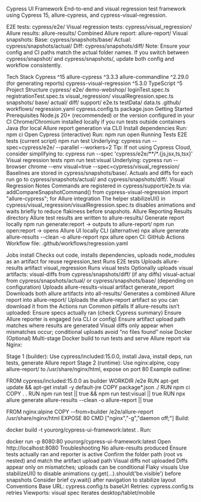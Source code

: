 Cypress UI Framework
End-to-end and visual regression test framework using Cypress 15, allure-cypress, and cypress-visual-regression.

E2E tests: cypress/e2e/
Visual regression tests: cypress/visual_regression/
Allure results: allure-results/
Combined Allure report: allure-report/
Visual snapshots:
Base: cypress/snapshots/base/
Actual: cypress/snapshots/actual/
Diff: cypress/snapshots/diff/
Note: Ensure your config and CI paths match the actual folder names. If you switch between cypress/snapshot/ and cypress/snapshots/, update both config and workflow consistently.

Tech Stack
Cypress ^15
allure-cypress ^3.3.3
allure-commandline ^2.29.0 (for generating reports)
cypress-visual-regression ^5.3.0
TypeScript ^5
Project Structure
cypress/
  e2e/
    demo-webshop/
      loginTest.spec.ts
      registrationTest.spec.ts
  visual_regression/
    visualRegression.spec.ts
  snapshots/
    base/
    actual/
    diff/
  support/
    e2e.ts
testData/
  data.ts
.github/
  workflows/
    regression.yaml
cypress.config.ts
package.json
Getting Started
Prerequisites
Node.js 20+ (recommended) or the version configured in your CI
Chrome/Chromium installed locally if you run tests outside containers
Java (for local Allure report generation via CLI)
Install dependencies
Run: npm ci
Open Cypress (interactive)
Run: npm run open
Running Tests
E2E tests (current script)
npm run test
Underlying: cypress run --spec=cypress/e2e/ --parallel --workers=2
Tip: If not using Cypress Cloud, consider simplifying to:
cypress run --spec 'cypress/e2e/**/*.{js,jsx,ts,tsx}'
Visual regression tests
npm run test:visual
Underlying: cypress run --browser chrome --env visual=true --spec=cypress/visual_regression/
Baselines are stored in cypress/snapshots/base/. Actuals and diffs for each run go to cypress/snapshots/actual/ and cypress/snapshots/diff/.
Visual Regression Notes
Commands are registered in 
cypress/support/e2e.ts
 via:
addCompareSnapshotCommand() from cypress-visual-regression
import "allure-cypress"; for Allure integration
The helper stabilizeUI() in 
cypress/visual_regression/visualRegression.spec.ts
 disables animations and waits briefly to reduce flakiness before snapshots.
Allure Reporting
Results directory
Allure test results are written to allure-results/
Generate report locally
npm run generate:report → outputs to allure-report/
npm run open:report → opens Allure UI locally
CLI (alternative)
npx allure generate allure-results --clean -o allure-report
npx allure open
CI: GitHub Actions
Workflow file: 
.github/workflows/regression.yaml

Jobs
install
Checks out code, installs dependencies, uploads node_modules as an artifact for reuse
regression_test
Runs E2E tests
Uploads allure-results artifact
visual_regression
Runs visual tests
Optionally uploads visual artifacts:
visual-diffs from cypress/snapshots/diff/ (if any diffs)
visual-actual from cypress/snapshots/actual/ or cypress/snapshots/base/ (depending on configuration)
Uploads allure-results-visual artifact
generate_report
Downloads both allure artifacts into all-results/
Generates a combined Allure report into allure-report/
Uploads the allure-report artifact so you can download it from the Actions run
Common pitfalls
If allure-results isn’t uploaded:
Ensure specs actually ran (check Cypress summary)
Ensure Allure reporter is engaged (via CLI or config)
Ensure artifact upload path matches where results are generated
Visual diffs only appear when mismatches occur; conditional uploads avoid “no files found” noise
Docker (Optional)
Multi-stage Docker build to run tests and serve Allure report via Nginx:

Stage 1 (builder): Use cypress/included:15.0.0, install Java, install deps, run tests, generate Allure report
Stage 2 (runtime): Use nginx:alpine, copy allure-report/ to /usr/share/nginx/html, expose on port 80
Example outline:

FROM cypress/included:15.0.0 as builder
WORKDIR /e2e
RUN apt-get update && apt-get install -y default-jre
COPY package*.json ./
RUN npm ci
COPY . .
RUN npm run test || true && npm run test:visual || true
RUN npx allure generate allure-results --clean -o allure-report || true

FROM nginx:alpine
COPY --from=builder /e2e/allure-report /usr/share/nginx/html
EXPOSE 80
CMD ["nginx","-g","daemon off;"]
Build:

docker build -t yourorg/cypress-ui-framework:latest .
Run:

docker run -p 8080:80 yourorg/cypress-ui-framework:latest
Open http://localhost:8080
Troubleshooting
No allure-results produced
Ensure tests actually ran and reporter is active
Confirm the folder path (root vs nested) and match the artifact upload path
Visual diffs not uploaded
Diffs appear only on mismatches; uploads can be conditional
Flaky visuals
Use stabilizeUI() to disable animations
cy.get(...).should('be.visible') before snapshots
Consider brief cy.wait() after navigation to stabilize layout
Conventions
Base URL: 
cypress.config.ts
 baseUrl
Retries: 
cypress.config.ts
 retries
Viewports: visual spec iterates desktop/tablet/mobile
